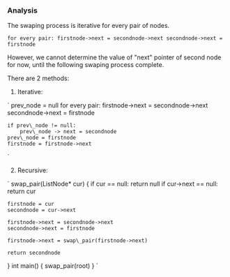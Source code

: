 ### Analysis

The swaping process is iterative for every pair of nodes.

`
for every pair:
    firstnode->next = secondnode->next
    secondnode->next = firstnode
`

However, we cannot determine the value of "next" pointer of second node for now, until the following swaping process complete.

There are 2 methods:
1. Iterative:

`
prev_node = null
for every pair:
    firstnode->next = secondnode->next
    secondnode->next = firstnode
    
    if prev\_node != null:
        prev\_node -> next = secondnode
    prev\_node = firstnode
    firstnode = firstnode->next
`

2. Recursive:

`
swap\_pair(ListNode* cur)
{
    if cur == null:
        return null
    if cur->next == null:
        return cur
        
    firstnode = cur
    secondnode = cur->next
    
    firstnode->next = secondnode->next
    secondnode->next = firstnode
    
    firstnode->next = swap\_pair(firstnode->next)
    
    return secondnode
}
int main()
{
    swap\_pair(root)
}
`
